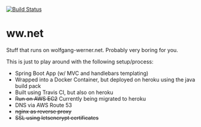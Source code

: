 [![Build Status](https://travis-ci.org/wwerner/ww.net.svg?branch=master)](https://travis-ci.org/wwerner/ww.net)

# ww.net
Stuff that runs on wolfgang-werner.net.
Probably very boring for you.

This is just to play around with the following setup/process:
* Spring Boot App (w/ MVC and handlebars templating)
* Wrapped into a Docker Container, but deployed on heroku using the java build pack
* Built using Travis CI, but also on heroku
* ~~Run on AWS EC2~~ Currently being migrated to heroku
* DNS via AWS Route 53
* ~~nginx as reverse proxy~~
* ~~SSL using letsencrypt certificates~~
